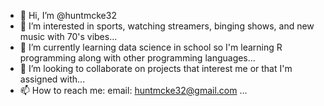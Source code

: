 - 👋 Hi, I’m @huntmcke32
- 👀 I’m interested in sports, watching streamers, binging shows, and new music with 70's vibes...
- 🌱 I’m currently learning data science in school so I'm learning R programming along with other programming languages...
- 💞️ I’m looking to collaborate on projects that interest me or that I'm assigned with...
- 📫 How to reach me: email: huntmcke32@gmail.com ...

<!---
huntmcke32/huntmcke32 is a ✨ special ✨ repository because its `README.md` (this file) appears on your GitHub profile.
You can click the Preview link to take a look at your changes.
--->
